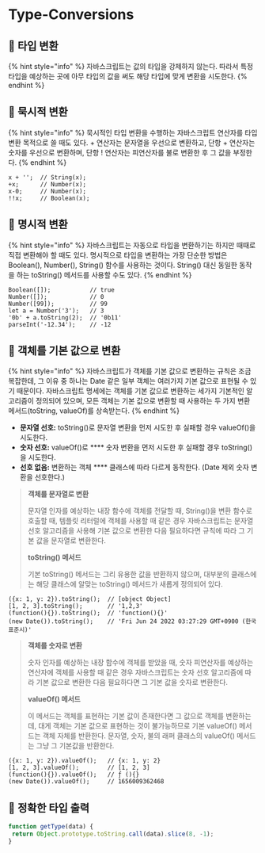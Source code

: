 # Type-Conversions

## 🐇 타입 변환

{% hint style="info" %}
자바스크립트는 값의 타입을 강제하지 않는다. 따라서 특정 타입을 예상하는 곳에 아무 타입의 값을 써도 해당 타입에 맞게 변환을 시도한다.
{% endhint %}

## 🐇 묵시적 변환

{% hint style="info" %}
묵시적인 타입 변환을 수행하는 자바스크립트 연산자를 타입 변환 목적으로 쓸 때도 있다. + 연산자는 문자열을 우선으로 변환하고, 단항 + 연산자는 숫자를 우선으로 변환하며, 단항 ! 연산자는 피연산자를 불로 변환한 후 그 값을 부정한다.
{% endhint %}

```
x + '';  // String(x);
+x;      // Number(x);
x-0;     // Number(x);
!!x;     // Boolean(x);
```

## 🐇 명시적 변환

{% hint style="info" %}
자바스크립트는 자동으로 타입을 변환하기는 하지만 때때로 직접 변환해야 할 때도 있다. 명시적으로 타입을 변환하는 가장 단순한 방법은 Boolean(), Number(), String() 함수를 사용하는 것이다. String() 대신 동일한 동작을 하는 toString() 메서드를 사용할 수도 있다.
{% endhint %}

```
Boolean([]);           // true
Number([]);            // 0
Number([99]);          // 99
let a = Number('3');   // 3
'0b' + a.toString(2);  // '0b11'
parseInt('-12.34');    // -12
```

## 🐇 객체를 기본 값으로 변환

{% hint style="info" %}
자바스크립트가 객체를 기본 값으로 변환하는 규칙은 조금 복잡한데, 그 이유 중 하나는 Date 같은 일부 객체는 여러가지 기본 값으로 표현될 수 있기 때문이다. 자바스크립트 명세에는 객체를 기본 값으로 변환하는 세가지 기본적인 알고리즘이 정의되어 있으며, 모든 객체는 기본 값으로 변환할 때 사용하는 두 가지 변환 메서드(toString, valueOf)를 상속받는다.
{% endhint %}

* **문자열 선호:** toString()로 문자열 변환을 먼저 시도한 후 실패할 경우 valueOf()을 시도한다.
* **숫자 선호:** valueOf()로 **** 숫자 변환을 먼저 시도한 후 실패할 경우 toString()을 시도한다.
* **선호 없음:** 변환하는 객체 **** 클래스에 따라 다르게 동작한다. (Date 제외 숫자 변환을 선호한다.)

> **객체를 문자열로 변환**&#x20;
>
> 문자열 인자를 예상하는 내장 함수에 객체를 전달할 때, String()을 변환 함수로 호출할 때, 템플릿 리터럴에 객체를 사용할 때 같은 경우 자바스크립트는 문자열 선호 알고리즘을 사용해 기본 값으로 변환한 다음 필요하다면 규칙에 따라 그 기본 값을 문자열로 변환한다.
>
> **toString() 메서드**
>
> 기본 toString() 메서드는 그리 유용한 값을 반환하지 않으며, 대부분의 클래스에는 해당 클래스에 알맞는 toString() 메서드가 새롭게 정의되어 있다.

```
({x: 1, y: 2}).toString();  // [object Object]
[1, 2, 3].toString();       // '1,2,3'
(function(){}).toString();  // 'function(){}'
(new Date()).toString();    // 'Fri Jun 24 2022 03:27:29 GMT+0900 (한국 표준시)'
```

> **객체를 숫자로 변환**
>
> 숫자 인자를 예상하는 내장 함수에 객체를 받았을 때, 숫자 피연산자를 예상하는 연산자에 객체를 사용할 때 같은 경우 자바스크립트는 숫자 선호 알고리즘에 따라 기본 값으로 변환한 다음 필요하다면 그 기본 값을 숫자로 변환한다.
>
> **valueOf() 메서드**
>
> 이 메서드는 객체를 표현하는 기본 값이 존재한다면 그 값으로 객체를 변환하는데, 대게 객체는 기본 값으로 표현하는 것이 불가능하므로 기본 valueOf() 메서드는 객체 자체를 반환한다. 문자열, 숫자, 불의 래퍼 클래스의 valueOf() 메서드는 그냥 그 기본값을 반환한다.

```
({x: 1, y: 2}).valueOf();   // {x: 1, y: 2}
[1, 2, 3].valueOf();        // [1, 2, 3]
(function(){}).valueOf();   // ƒ (){}
(new Date()).valueOf();     // 1656009362468
```

## 🐇 정확한 타입 출력

```js
function getType(data) {
 return Object.prototype.toString.call(data).slice(8, -1);
} 
```
